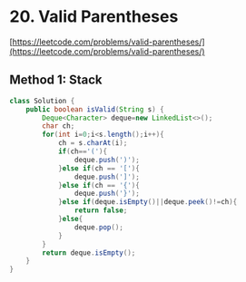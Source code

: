 # 20. Valid Parentheses
[https://leetcode.com/problems/valid-parentheses/](https://leetcode.com/problems/valid-parentheses/)

## Method 1: Stack

```java
class Solution {
    public boolean isValid(String s) {
        Deque<Character> deque=new LinkedList<>();
        char ch;
        for(int i=0;i<s.length();i++){
            ch = s.charAt(i);
            if(ch=='('){
                deque.push(')');
            }else if(ch == '['){
                deque.push(']');
            }else if(ch == '{'){
                deque.push('}');
            }else if(deque.isEmpty()||deque.peek()!=ch){
                return false;
            }else{
                deque.pop();
            }
        }
        return deque.isEmpty();
    }
}
```
